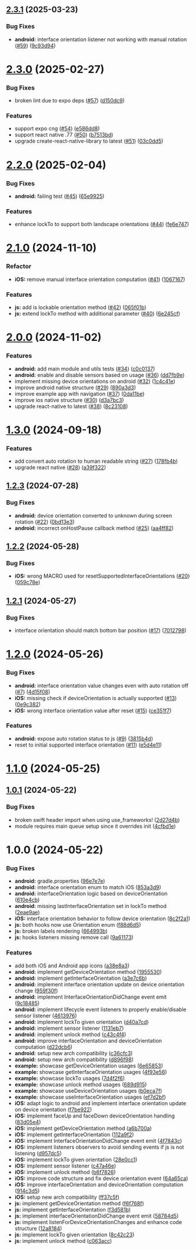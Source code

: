 

## [2.3.1](https://github.com/gladiuscode/react-native-orientation-director/compare/v2.3.0...v2.3.1) (2025-03-23)


### Bug Fixes

* **android:** interface orientation listener not working with manual rotation ([#59](https://github.com/gladiuscode/react-native-orientation-director/issues/59)) ([9c93d94](https://github.com/gladiuscode/react-native-orientation-director/commit/9c93d949422a361a66d03b266929b02eefbfa6cb))

# [2.3.0](https://github.com/gladiuscode/react-native-orientation-director/compare/v2.2.0...v2.3.0) (2025-02-27)


### Bug Fixes

* broken lint due to expo deps ([#57](https://github.com/gladiuscode/react-native-orientation-director/issues/57)) ([d150dc9](https://github.com/gladiuscode/react-native-orientation-director/commit/d150dc962fe196012e5a0f50fa917bc35fa09c98))


### Features

* support expo cng ([#54](https://github.com/gladiuscode/react-native-orientation-director/issues/54)) ([e586dd8](https://github.com/gladiuscode/react-native-orientation-director/commit/e586dd8db2f0a30a82669b615cb7a72b60b448f4))
* support react native .77 ([#50](https://github.com/gladiuscode/react-native-orientation-director/issues/50)) ([b7513bd](https://github.com/gladiuscode/react-native-orientation-director/commit/b7513bde9c98cb3ea2648662efd8ccb2572b7b4a))
* upgrade create-react-native-library to latest ([#51](https://github.com/gladiuscode/react-native-orientation-director/issues/51)) ([03c0dd5](https://github.com/gladiuscode/react-native-orientation-director/commit/03c0dd5b05359e36bbc0beeb8045a3c1343f6ced))

# [2.2.0](https://github.com/gladiuscode/react-native-orientation-director/compare/v2.1.0...v2.2.0) (2025-02-04)


### Bug Fixes

* **android:** failing test ([#45](https://github.com/gladiuscode/react-native-orientation-director/issues/45)) ([65e9925](https://github.com/gladiuscode/react-native-orientation-director/commit/65e992526460691edfa106b0984fda9d0382d15d))


### Features

* enhance lockTo to support both landscape orientations ([#44](https://github.com/gladiuscode/react-native-orientation-director/issues/44)) ([fe6e747](https://github.com/gladiuscode/react-native-orientation-director/commit/fe6e7478cfa87215ded478d3f16359e7be96d74a))

# [2.1.0](https://github.com/gladiuscode/react-native-orientation-director/compare/v2.0.0...v2.1.0) (2024-11-10)


### Refactor

* **iOS:** remove manual interface orientation computation ([#41](https://github.com/gladiuscode/react-native-orientation-director/issues/41)) ([1067167](https://github.com/gladiuscode/react-native-orientation-director/commit/10671678623205241cd1e2d920ffbf1ec30588f8))


### Features

* **js:** add is lockable orientation method ([#42](https://github.com/gladiuscode/react-native-orientation-director/issues/42)) ([065f01b](https://github.com/gladiuscode/react-native-orientation-director/commit/065f01b0bbe897eb297c4120eeb3c6cd81a8ff44))
* **js:** extend lockTo method with additional parameter ([#40](https://github.com/gladiuscode/react-native-orientation-director/issues/40)) ([6e245cf](https://github.com/gladiuscode/react-native-orientation-director/commit/6e245cf5b6d149f51e1e7c8456b462914a38ccc1))

# [2.0.0](https://github.com/gladiuscode/react-native-orientation-director/compare/v1.3.0...v2.0.0) (2024-11-02)


### Features

* **android:** add main module and utils tests ([#34](https://github.com/gladiuscode/react-native-orientation-director/issues/34)) ([c0c0137](https://github.com/gladiuscode/react-native-orientation-director/commit/c0c013769c6e61410be214189c84e5ded5116465))
* **android:** enable and disable sensors based on usage ([#36](https://github.com/gladiuscode/react-native-orientation-director/issues/36)) ([dd7fb9e](https://github.com/gladiuscode/react-native-orientation-director/commit/dd7fb9eb65c12ed1669bd060afaba6922b822c5a))
* implement missing device orientations on android ([#32](https://github.com/gladiuscode/react-native-orientation-director/issues/32)) ([1c4c41e](https://github.com/gladiuscode/react-native-orientation-director/commit/1c4c41ea9dcfed8be699f8f5645f26f6c34239b3))
* improve android native structure ([#29](https://github.com/gladiuscode/react-native-orientation-director/issues/29)) ([890a3d3](https://github.com/gladiuscode/react-native-orientation-director/commit/890a3d39499456a0727c670cd638fcc37f2560eb))
* improve example app with navigation ([#37](https://github.com/gladiuscode/react-native-orientation-director/issues/37)) ([0da11be](https://github.com/gladiuscode/react-native-orientation-director/commit/0da11be16078ff70c00c2abdc2a8678891995fb3))
* improve ios native structure ([#30](https://github.com/gladiuscode/react-native-orientation-director/issues/30)) ([d3a7bc3](https://github.com/gladiuscode/react-native-orientation-director/commit/d3a7bc33f31ed0b243d9d242771bce39c67ebeb2))
* upgrade react-native to latest ([#38](https://github.com/gladiuscode/react-native-orientation-director/issues/38)) ([8c23108](https://github.com/gladiuscode/react-native-orientation-director/commit/8c23108bda447cc757544c1c38271f5855458c45))

# [1.3.0](https://github.com/gladiuscode/react-native-orientation-director/compare/v1.2.3...v1.3.0) (2024-09-18)


### Features

* add convert auto rotation to human readable string ([#27](https://github.com/gladiuscode/react-native-orientation-director/issues/27)) ([178fb4b](https://github.com/gladiuscode/react-native-orientation-director/commit/178fb4b8479e50be0f6d6cf6d265863a919e5156))
* upgrade react native ([#28](https://github.com/gladiuscode/react-native-orientation-director/issues/28)) ([a39f322](https://github.com/gladiuscode/react-native-orientation-director/commit/a39f3222717f90cd9c2ea4a6a772528a8f8cf5a4))

## [1.2.3](https://github.com/gladiuscode/react-native-orientation-director/compare/v1.2.2...v1.2.3) (2024-07-28)


### Bug Fixes

* **android:** device orientation converted to unknown during screen rotation ([#22](https://github.com/gladiuscode/react-native-orientation-director/issues/22)) ([0bd13e3](https://github.com/gladiuscode/react-native-orientation-director/commit/0bd13e39fd50663642b8026005d3685c111e1ee5))
* **android:** incorrect onHostPause callback method ([#25](https://github.com/gladiuscode/react-native-orientation-director/issues/25)) ([aa4ff82](https://github.com/gladiuscode/react-native-orientation-director/commit/aa4ff82010bf9a6d0cbd2d0904cc2dc7e87d6778))

## [1.2.2](https://github.com/gladiuscode/react-native-orientation-director/compare/v1.2.1...v1.2.2) (2024-05-28)


### Bug Fixes

* **iOS:** wrong MACRO used for resetSupportedInterfaceOrientations ([#20](https://github.com/gladiuscode/react-native-orientation-director/issues/20)) ([059c78e](https://github.com/gladiuscode/react-native-orientation-director/commit/059c78e434a7d0caacac7815bb225a2e94ac0cdd))

## [1.2.1](https://github.com/gladiuscode/react-native-orientation-director/compare/v1.2.0...v1.2.1) (2024-05-27)


### Bug Fixes

* interface orientation should match bottom bar position ([#17](https://github.com/gladiuscode/react-native-orientation-director/issues/17)) ([7012798](https://github.com/gladiuscode/react-native-orientation-director/commit/701279852f097918cd9989a215a2465391227118))

# [1.2.0](https://github.com/gladiuscode/react-native-orientation-director/compare/v1.1.0...v1.2.0) (2024-05-26)


### Bug Fixes

* **android:** interface orientation value changes even with auto rotation off ([#7](https://github.com/gladiuscode/react-native-orientation-director/issues/7)) ([4d15f08](https://github.com/gladiuscode/react-native-orientation-director/commit/4d15f0880af8c75071a8fa0a954e234576d8a5c8))
* **iOS:** missing check if deviceOrientation is actually supported ([#13](https://github.com/gladiuscode/react-native-orientation-director/issues/13)) ([0e9c382](https://github.com/gladiuscode/react-native-orientation-director/commit/0e9c38274365cf298fd70a114115fb10e62efe2c))
* **iOS:** wrong interface orientation value after reset ([#15](https://github.com/gladiuscode/react-native-orientation-director/issues/15)) ([ce351f7](https://github.com/gladiuscode/react-native-orientation-director/commit/ce351f746fa57a59f3af5b4337c84af9f8fd03a5))


### Features

* **android:** expose auto rotation status to js ([#9](https://github.com/gladiuscode/react-native-orientation-director/issues/9)) ([3815b4d](https://github.com/gladiuscode/react-native-orientation-director/commit/3815b4d4103011dfd5a56d381cd0b37acb747c76))
* reset to initial supported interface orientation ([#11](https://github.com/gladiuscode/react-native-orientation-director/issues/11)) ([e5d4e11](https://github.com/gladiuscode/react-native-orientation-director/commit/e5d4e11d2c692e10274d4da7cf84a2dca2184b71))

# [1.1.0](https://github.com/gladiuscode/react-native-orientation-director/compare/v1.0.1...v1.1.0) (2024-05-25)

## [1.0.1](https://github.com/gladiuscode/react-native-orientation-director/compare/v1.0.0...v1.0.1) (2024-05-22)


### Bug Fixes

* broken swift header import when using use_frameworks! ([2d27d4b](https://github.com/gladiuscode/react-native-orientation-director/commit/2d27d4b693f97be67353b1f10839b695dfe8e996))
* module requires main queue setup since it overrides init ([4cfbd1e](https://github.com/gladiuscode/react-native-orientation-director/commit/4cfbd1ea141e540f6cfde8b58bd2cc8f41d05390))

# 1.0.0 (2024-05-22)


### Bug Fixes

* **android:** gradle.properties ([96e7e7e](https://github.com/gladiuscode/react-native-orientation-director/commit/96e7e7e23268edad6e62ec00e091a22bb5b0242a))
* **android:** interface orientation enum to match iOS ([853a3d9](https://github.com/gladiuscode/react-native-orientation-director/commit/853a3d9109bed3ef6ff2e94e26a0efcbfc8f24c2))
* **android:** interfaceOrientation logic based on deviceOrientation ([610e4cb](https://github.com/gladiuscode/react-native-orientation-director/commit/610e4cb2561c7d11360ec98242e084e678903e31))
* **android:** missing lastInterfaceOrientation set in lockTo method ([2eae9ae](https://github.com/gladiuscode/react-native-orientation-director/commit/2eae9aeb9a2003e6783de288fb33108eb8224ca7))
* **iOS:** interface orientation behavior to follow device orientation ([8c2f2a1](https://github.com/gladiuscode/react-native-orientation-director/commit/8c2f2a1934434506fc6c661cbdd9eaf12962a479))
* **js:** both hooks now use Orientation enum ([f88d6d5](https://github.com/gladiuscode/react-native-orientation-director/commit/f88d6d57ffd736a56a3d70896ea1e173025c0218))
* **js:** broken labels rendering ([664993b](https://github.com/gladiuscode/react-native-orientation-director/commit/664993b7b1cf6bc51c740c47ab8211ae83f633b5))
* **js:** hooks listeners missing remove call ([9a61173](https://github.com/gladiuscode/react-native-orientation-director/commit/9a61173cd392d11106d16a91355ab727f4cf1937))


### Features

* add both iOS and Android app icons ([a38e8a3](https://github.com/gladiuscode/react-native-orientation-director/commit/a38e8a3542633e739ac2c7f2c047863893d3c48b))
* **android:** implement getDeviceOrientation method ([1955530](https://github.com/gladiuscode/react-native-orientation-director/commit/19555300572b265a85ee7b40fca09293a1253863))
* **android:** implement getInterfaceOrientation ([a3e7c6b](https://github.com/gladiuscode/react-native-orientation-director/commit/a3e7c6b225495ec6621a2d58c62ebf8aaeca5dae))
* **android:** implement interface orientation update on device orientation change ([959f30f](https://github.com/gladiuscode/react-native-orientation-director/commit/959f30f93d012171d5af5515675405ece92ec166))
* **android:** implement InterfaceOrientationDidChange event emit ([9c18485](https://github.com/gladiuscode/react-native-orientation-director/commit/9c184854f09cb45b2b4d5062c50add223bfa2276))
* **android:** implement lifecycle event listeners to properly enable/disable sensor listener ([4613976](https://github.com/gladiuscode/react-native-orientation-director/commit/4613976dbd02426c045bb4ac9ca46adbb42f4e4e))
* **android:** implement lockTo given orientation ([d40a7cd](https://github.com/gladiuscode/react-native-orientation-director/commit/d40a7cdceec31b835c44a3e063fb8eeaf65dbd98))
* **android:** implement sensor listener ([1131eb7](https://github.com/gladiuscode/react-native-orientation-director/commit/1131eb7f702f44766c525df7b38f45a21e132fce))
* **android:** implement unlock method ([c43c4f4](https://github.com/gladiuscode/react-native-orientation-director/commit/c43c4f40908f44c0660e7d91b8c653eef7ce829c))
* **android:** improve interfaceOrientation and deviceOrientation computation ([d22dcb6](https://github.com/gladiuscode/react-native-orientation-director/commit/d22dcb6d9d0624381960b4295faf16660da28445))
* **android:** setup new arch compatibility ([c36cfc3](https://github.com/gladiuscode/react-native-orientation-director/commit/c36cfc30f0361e7ee0d5a8ad827511ddd003b87a))
* **android:** setup new arch compatibility ([d896f98](https://github.com/gladiuscode/react-native-orientation-director/commit/d896f981a62ec4495dcbb82b1ebeb0557884a154))
* **example:** showcase getDeviceOrientation usages ([6e65853](https://github.com/gladiuscode/react-native-orientation-director/commit/6e6585324ea3c6369cdefd03f1633656f0d54409))
* **example:** showcase getInterfaceOrientation usages ([4f93e56](https://github.com/gladiuscode/react-native-orientation-director/commit/4f93e565d9ef557cdd7d778e33ea9ba91b13570a))
* **example:** showcase lockTo usages ([7d4f2f6](https://github.com/gladiuscode/react-native-orientation-director/commit/7d4f2f6539e3d817426c42768b724c47cc693593))
* **example:** showcase unlock method usages ([689d915](https://github.com/gladiuscode/react-native-orientation-director/commit/689d9156070c6f13048ecfbd49b90a43fabcb396))
* **example:** showcase useDeviceOrientation usages ([b0eca7f](https://github.com/gladiuscode/react-native-orientation-director/commit/b0eca7fe74eb919928f984724b42b321e3606209))
* **example:** showcase useInterfaceOrientation usages ([ef7d2bf](https://github.com/gladiuscode/react-native-orientation-director/commit/ef7d2bf8a5b81f54c7120b6eb32bde468d326f37))
* **iOS:** adapt logic to android and implement interface orientation update on device orientation ([f7be922](https://github.com/gladiuscode/react-native-orientation-director/commit/f7be92205d226b42d317f5d08aea12cbfd3a4b07))
* **iOS:** implement faceUp and faceDown deviceOrientation handling ([83d05e4](https://github.com/gladiuscode/react-native-orientation-director/commit/83d05e452561af9e5028903f7d58b31c5fa8606b))
* **iOS:** implement getDeviceOrientation method ([a6b700a](https://github.com/gladiuscode/react-native-orientation-director/commit/a6b700a44372946b6fa44da38c69186d25c2c226))
* **iOS:** implement getInterfaceOrientation ([112a9f2](https://github.com/gladiuscode/react-native-orientation-director/commit/112a9f241a5d99511dc88f125f4cb6dc6f2ae9d4))
* **iOS:** implement InterfaceOrientationDidChange event emit ([4f7843c](https://github.com/gladiuscode/react-native-orientation-director/commit/4f7843c9232034b1f8eaca4bba15e8b9b9aaf62e))
* **iOS:** implement listeners observers to avoid sending events if js is not listening ([d957dc5](https://github.com/gladiuscode/react-native-orientation-director/commit/d957dc525c12df6c0a41fd8e0d5abda81927ea33))
* **iOS:** implement lockTo given orientation ([28e0cc1](https://github.com/gladiuscode/react-native-orientation-director/commit/28e0cc111da6b32a27514cc6c6ca2164cac25add))
* **iOS:** implement sensor listener ([c47a46e](https://github.com/gladiuscode/react-native-orientation-director/commit/c47a46e6eb09c9baccb9a184dbb53c47ef2a26e5))
* **iOS:** implement unlock method ([b6f7826](https://github.com/gladiuscode/react-native-orientation-director/commit/b6f7826be123998f1ba39c31912d70faf2794efa))
* **iOS:** improve code structure and fix device orientation event ([64a65ca](https://github.com/gladiuscode/react-native-orientation-director/commit/64a65cabaa8d067b611cb7a35b5a1c3f39618244))
* **iOS:** improve interfaceOrientation and deviceOrientation computation ([914c3d5](https://github.com/gladiuscode/react-native-orientation-director/commit/914c3d5cff88fa520a12a606a83db5605def5fe9))
* **iOS:** setup new arch compatibility ([ff37c5f](https://github.com/gladiuscode/react-native-orientation-director/commit/ff37c5fdb18510d54498e7222ce574e788fdbf76))
* **js:** implement getDeviceOrientation method ([f6f768f](https://github.com/gladiuscode/react-native-orientation-director/commit/f6f768fbdfa27c1528be57d9fa7657bae73ebbce))
* **js:** implement getInterfaceOrientation ([f3d581b](https://github.com/gladiuscode/react-native-orientation-director/commit/f3d581bbd93e50193ea82785827b098350d1af9c))
* **js:** implement interfaceOrientationDidChange event emit ([58784d5](https://github.com/gladiuscode/react-native-orientation-director/commit/58784d5f4e25ddcf77f48aaa5661ba7b261a6872))
* **js:** implement listenForDeviceOrientationChanges and enhance code structure ([12a8184](https://github.com/gladiuscode/react-native-orientation-director/commit/12a81843717a4ec5536e12bea2e6faa1ccb54936))
* **js:** implement lockTo given orientation ([8c42c23](https://github.com/gladiuscode/react-native-orientation-director/commit/8c42c23e14cf055a21e853e6ef1dba33998c72e2))
* **js:** implement unlock method ([c063acc](https://github.com/gladiuscode/react-native-orientation-director/commit/c063acc4280e4b4a1844096340992089bf890563))